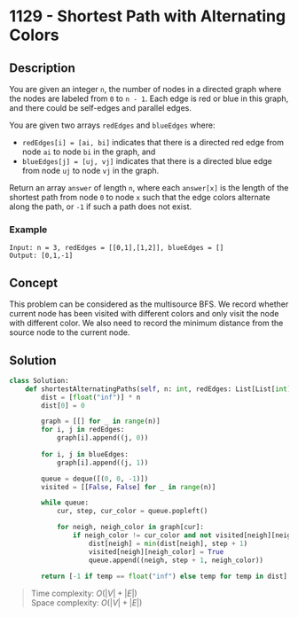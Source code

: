 # 1129 - Shortest Path with Alternating Colors

## Description

You are given an integer `n`, the number of nodes in a directed graph where the nodes are labeled from `0` to `n - 1`. Each edge is red or blue in this graph, and there could be self-edges and parallel edges.

You are given two arrays `redEdges` and `blueEdges` where:

* `redEdges[i] = [ai, bi]` indicates that there is a directed red edge from node `ai` to node `bi` in the graph, and
* `blueEdges[j] = [uj, vj]` indicates that there is a directed blue edge from node `uj` to node `vj` in the graph.

Return an array `answer` of length `n`, where each `answer[x]` is the length of the shortest path from node `0` to node `x` such that the edge colors alternate along the path, or `-1` if such a path does not exist.

### Example

```text
Input: n = 3, redEdges = [[0,1],[1,2]], blueEdges = []
Output: [0,1,-1]
```

## Concept

This problem can be considered as the multisource BFS. We record whether current node has been visited with different colors and only visit the node with different color. We also need to record the minimum distance from the source node to the current node.

## Solution

```python
class Solution:
    def shortestAlternatingPaths(self, n: int, redEdges: List[List[int]], blueEdges: List[List[int]]) -> List[int]:
        dist = [float("inf")] * n
        dist[0] = 0

        graph = [[] for _ in range(n)]
        for i, j in redEdges:
            graph[i].append((j, 0))
        
        for i, j in blueEdges:
            graph[i].append((j, 1))

        queue = deque([(0, 0, -1)])
        visited = [[False, False] for _ in range(n)]

        while queue:
            cur, step, cur_color = queue.popleft()

            for neigh, neigh_color in graph[cur]:
                if neigh_color != cur_color and not visited[neigh][neigh_color]:
                    dist[neigh] = min(dist[neigh], step + 1)
                    visited[neigh][neigh_color] = True
                    queue.append((neigh, step + 1, neigh_color))
        
        return [-1 if temp == float("inf") else temp for temp in dist]
```

> Time complexity: $O(|V| + |E|)$ \
> Space complexity: $O(|V| + |E|)$

